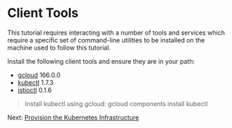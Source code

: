 # Client Tools

This tutorial requires interacting with a number of tools and services which require a specific set of command-line utilities to be installed on the machine used to follow this tutorial.

Install the following client tools and ensure they are in your path:

* [gcloud](https://cloud.google.com/sdk/) 166.0.0
* [kubectl](https://cloud.google.com/sdk/docs/components) 1.7.3
* [istioctl](https://github.com/istio/istio/releases) 0.1.6

> Install kubectl using gcloud: gcloud components install kubectl

Next: [Provision the Kubernetes Infrastructure](03-kubernetes-infrastructure.md)
